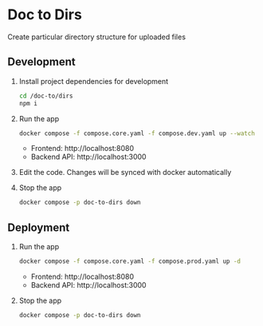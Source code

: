# Doc to Dirs

Create particular directory structure for uploaded files

## Development

1. Install project dependencies for development

   ```bash
   cd /doc-to/dirs
   npm i
   ```

2. Run the app

   ```bash
   docker compose -f compose.core.yaml -f compose.dev.yaml up --watch
   ```

   - Frontend: http://localhost:8080
   - Backend API: http://localhost:3000

3. Edit the code. Changes will be synced with docker automatically

4. Stop the app

   ```bash
   docker compose -p doc-to-dirs down
   ```

## Deployment

1. Run the app

   ```bash
   docker compose -f compose.core.yaml -f compose.prod.yaml up -d
   ```

   - Frontend: http://localhost:8080
   - Backend API: http://localhost:3000

2. Stop the app

   ```bash
   docker compose -p doc-to-dirs down
   ```
